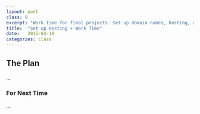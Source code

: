 ```yaml
---
layout: post
class: 9
excerpt: "Work time for final projects. Set up domain names, hosting, and FTP deployment for final projects. Install WordPress on server if necessary."
title:  "Set up Hosting + Work Time"
date:   2015-04-18
categories: class
---
```


## The Plan

...

### For Next Time

...